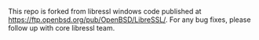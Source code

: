 This repo is forked from libressl windows code published at https://ftp.openbsd.org/pub/OpenBSD/LibreSSL/.
For any bug fixes, please follow up with core libressl team.
